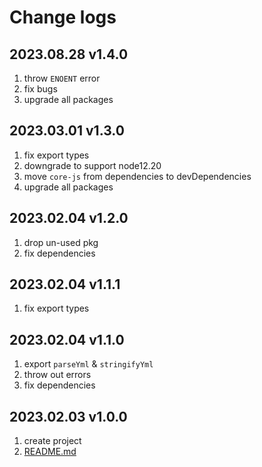 # Change logs

## 2023.08.28 v1.4.0

1. throw `ENOENT` error
2. fix bugs
3. upgrade all packages

## 2023.03.01 v1.3.0

1. fix export types
2. downgrade to support node12.20
3. move `core-js` from dependencies to devDependencies
4. upgrade all packages

## 2023.02.04 v1.2.0

1. drop un-used pkg
2. fix dependencies

## 2023.02.04 v1.1.1

1. fix export types

## 2023.02.04 v1.1.0

1. export `parseYml` & `stringifyYml`
2. throw out errors
3. fix dependencies

## 2023.02.03 v1.0.0

1. create project
2. [README.md](./README.md)
